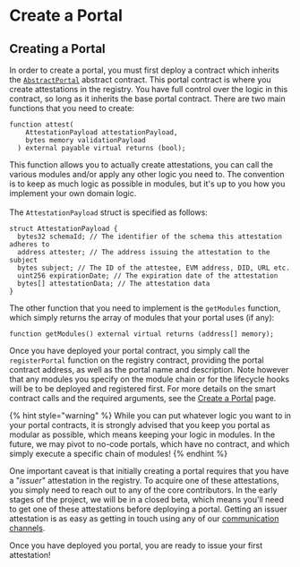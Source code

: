 # Create a Portal

## Creating a Portal

In order to create a portal, you must first deploy a contract which inherits the [`AbstractPortal`](https://github.com/Consensys/linea-attestation-registry/blob/cd8f14463d5e96718b021bb3f66a9467e7c0ea3a/src/interface/AbstractPortal.sol) abstract contract.  This portal contract is where you create attestations in the registry.  You have full control over the logic in this contract, so long as it inherits the base portal contract.  There are two main functions that you need to create:

```solidity
function attest(
    AttestationPayload attestationPayload,
    bytes memory validationPayload
  ) external payable virtual returns (bool);
```

This function allows you to actually create attestations, you can call the various modules and/or apply any other logic you need to.  The convention is to keep as much logic as possible in modules, but it's up to you how you implement your own domain logic.\
\
The `AttestationPayload` struct is specified as follows:

```solidity
struct AttestationPayload {
  bytes32 schemaId; // The identifier of the schema this attestation adheres to
  address attester; // The address issuing the attestation to the subject
  bytes subject; // The ID of the attestee, EVM address, DID, URL etc.
  uint256 expirationDate; // The expiration date of the attestation
  bytes[] attestationData; // The attestation data
}
```

The other function that you need to implement is the `getModules` function, which simply returns the array of modules that your portal uses (if any):

```solidity
function getModules() external virtual returns (address[] memory);
```

Once you have deployed your portal contract, you simply call the `registerPortal` function on the registry contract, providing the portal contract address, as well as the portal name and description.  Note however that any modules you specify on the module chain or for the lifecycle hooks will be to be deployed and registered first.  For more details on the smart contract calls and the required arguments, see the [Create a Portal](create-a-portal.md) page.

{% hint style="warning" %}
While you can put whatever logic you want to in your portal contracts, it is strongly advised that you keep you portal as modular as possible, which means keeping your logic in modules.  In the future, we may pivot to no-code portals, which have no contract, and which simply execute a specific chain of modules!
{% endhint %}

One important caveat is that initially creating a portal requires that you have a "_issuer_" attestation in the registry.  To acquire one of these attestations, you simply need to reach out to any of the core contributors.  In the early stages of the project, we will be in a closed beta, which means you'll need to get one of these attestations before deploying a portal. Getting an issuer attestation is as easy as getting in touch using any of our [communication channels](../../get-involved/get-in-touch.md).

Once you have deployed you portal, you are ready to issue your first attestation!
